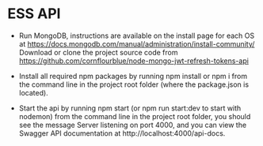 # ESS API


- Run MongoDB, instructions are available on the install page for each OS at https://docs.mongodb.com/manual/administration/install-community/
Download or clone the project source code from https://github.com/cornflourblue/node-mongo-jwt-refresh-tokens-api

- Install all required npm packages by running npm install or npm i from the command line in the project root folder (where the package.json is located).

- Start the api by running npm start (or npm run start:dev to start with nodemon) from the command line in the project root folder, you should see the message Server listening on port 4000, and you can view the Swagger API documentation at http://localhost:4000/api-docs.
